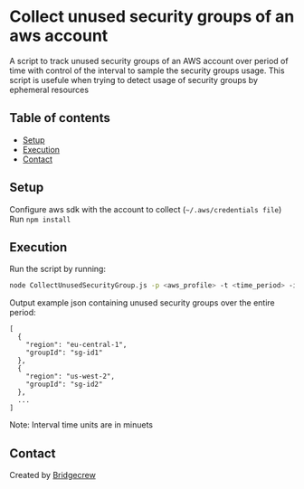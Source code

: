 # Collect unused security groups of an aws account
A script to track unused security groups of an AWS account over period of time with control of the interval to sample the security groups usage. 
This script is usefule when trying to detect usage of security groups by ephemeral resources 

## Table of contents
* [Setup](#setup)
* [Execution](#running)
* [Contact](#contact)


## Setup
Configure aws sdk with the account to collect (`~/.aws/credentials file`)
Run `npm install`
## Execution
Run the script by running: 
```bash 
node CollectUnusedSecurityGroup.js -p <aws_profile> -t <time_period> -i <interval_time> 
```
Output example json containing unused security groups over the entire period:
```
[
  {
    "region": "eu-central-1",
    "groupId": "sg-id1"
  },
  {
    "region": "us-west-2",
    "groupId": "sg-id2"
  },
  ...
]  
```

Note: Interval time units are in minuets

## Contact
Created by [Bridgecrew](https://www.bridgecrew.io)
